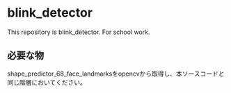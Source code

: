 # blink_detector

This repository is blink_detector.
For school work.

## 必要な物
shape_predictor_68_face_landmarksをopencvから取得し、本ソースコードと同じ階層においてください。
